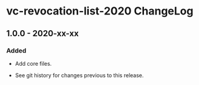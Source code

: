 # vc-revocation-list-2020 ChangeLog

## 1.0.0 - 2020-xx-xx

### Added
- Add core files.

- See git history for changes previous to this release.
